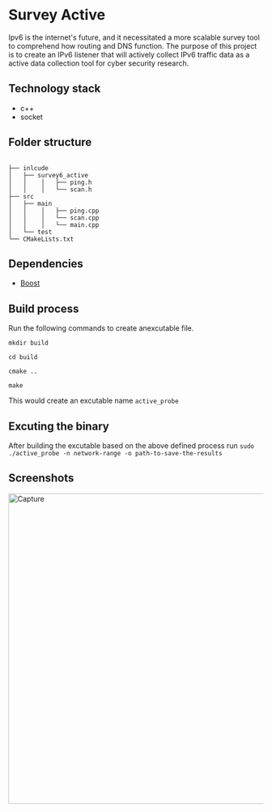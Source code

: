 # Survey Active
Ipv6 is the internet's future, and it necessitated a more scalable survey tool to comprehend how routing and DNS function. The purpose of this project is to create an IPv6 listener that will actively collect IPv6 traffic data as a active data collection tool for cyber security research.

## Technology stack
- c++
- socket
## Folder structure
```

├── inlcude 
│   ├── survey6_active
│   │    │   ├── ping.h
│   │    │   └── scan.h
├── src
│   ├── main
│   │    │   ├── ping.cpp
│   │    │   └── scan.cpp
│   │    │   └── main.cpp
│   └── test
└── CMakeLists.txt

```
## Dependencies
- [Boost](https://www.boost.org/)

## Build process

Run the following commands to create anexcutable file.

```
mkdir build

cd build

cmake ..

make
```

This would create an excutable name `active_probe`

## Excuting the binary

After building the excutable based on the above defined process run `sudo ./active_probe -n network-range -o path-to-save-the-results`

## Screenshots
<img width="613" alt="Capture" src="https://user-images.githubusercontent.com/21036426/189484857-4e44d18d-f3c9-4769-bc98-28bb062578b0.PNG">

